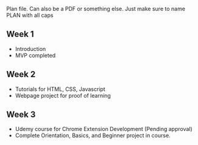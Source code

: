 Plan file. Can also be a PDF or something else. Just make sure to name PLAN with all caps

## Week 1

- Introduction
- MVP completed

## Week 2

- Tutorials for HTML, CSS, Javascript
- Webpage project for proof of learning

## Week 3

- Udemy course for Chrome Extension Development (Pending approval)
- Complete Orientation, Basics, and Beginner project in course.